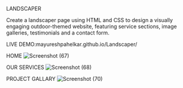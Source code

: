 LANDSCAPER

Create a landscaper page using HTML and CSS to design a visually engaging outdoor-themed website, featuring service sections, image galleries, testimonials and a contact form.

LIVE DEMO:mayureshpahelkar.github.io/Landscaper/

HOME
![Screenshot (67)](https://github.com/user-attachments/assets/d08a9e5e-17d8-4367-a719-6bde6fccecb4)

OUR SERVICES
![Screenshot (68)](https://github.com/user-attachments/assets/66744102-1af8-42e0-97b4-3175481c4ff0)

PROJECT GALLARY
![Screenshot (70)](https://github.com/user-attachments/assets/c78d9206-ed77-4cbc-aa76-d94b56b03512)
